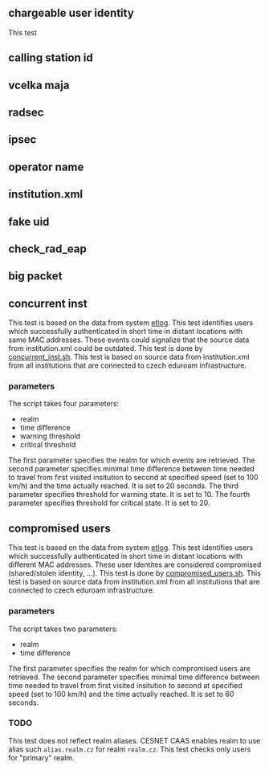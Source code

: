 ## chargeable user identity

This test 

## calling station id

## vcelka maja

## radsec

## ipsec

## operator name

## institution.xml

## fake uid

## check_rad_eap

## big packet

## concurrent inst

This test is based on the data from system [etlog](https://github.com/CESNET/etlog). 
This test identifies users which successfully authenticated in short time in distant locations with same MAC addresses.
These events could signalize that the source data from institution.xml could be outdated.
This test is done by [concurrent_inst.sh](https://github.com/CESNET/eduroam-icinga/blob/master/tests/concurrent_inst.sh).
This test is based on source data from institution.xml from all institutions that are connected to czech eduroam infrastructure.

### parameters

The script takes four parameters:
- realm
- time difference
- warning threshold
- critical threshold

The first parameter specifies the realm for which events are retrieved.
The second parameter specifies minimal time difference between time needed to travel from first visited insitution to second at specified speed (set to 100 km/h) and the time actually reached. It is set to 20 seconds.
The third parameter specifies threshold for warning state. It is set to 10.
The fourth parameter specifies threshold for critical state. It is set to 20.

## compromised users

This test is based on the data from system [etlog](https://github.com/CESNET/etlog). 
This test identifies users which successfully authenticated in short time in distant locations with different MAC addresses.
These user identites are considered compromised (shared/stolen identity, ...).
This test is done by [compromised_users.sh](https://github.com/CESNET/eduroam-icinga/blob/master/tests/compromised_users.sh).
This test is based on source data from institution.xml from all institutions that are connected to czech eduroam infrastructure.

### parameters

The script takes two parameters:
- realm
- time difference

The first parameter specifies the realm for which compromised users are retrieved.
The second parameter specifies minimal time difference between time needed to travel from first visited insitution to second at specified speed (set to 100 km/h) and the time actually reached. It is set to 60 seconds.

### TODO

This test does not reflect realm aliases. CESNET CAAS enables realm to use alias such `alias.realm.cz` for realm `realm.cz`. 
This test checks only users for "primary" realm.
